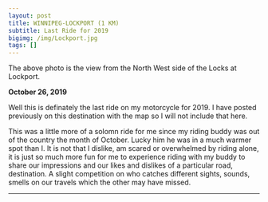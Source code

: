 ```yaml
---
layout: post
title: WINNIPEG-LOCKPORT (1 KM)
subtitle: Last Ride for 2019
bigimg: /img/Lockport.jpg
tags: []
---
```

The above photo is the view from the North West side of the Locks at Lockport.

**October 26, 2019**

Well this is definately the last ride on my motorcycle for 2019. I have posted previously on this destination with the map so I will not include that here.

This was a little more of a solomn ride for me since my riding buddy was out of the country the month of October. Lucky him he was in a much warmer spot than I. It is not that I dislike, am scared or overwhelmed by riding alone, it is just so much more fun for me to experience riding with my buddy to share our impressions and our likes and dislikes of a particular road, destination. A slight competition on who catches different sights, sounds, smells on our travels which the other may have missed.


---
